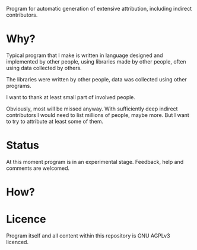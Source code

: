 Program for automatic generation of extensive attribution, including indirect contributors.

# Why?

Typical program that I make is written in language designed and implemented by other people, using libraries made by other people, often using data collected by others.

The libraries were written by other people, data was collected using other programs.

I want to thank at least small part of involved people.

Obviously, most will be missed anyway. With sufficiently deep indirect contributors I would need to list millions of people, maybe more. But I want to try to attribute at least some of them.

# Status

At this moment program is in an experimental stage. Feedback, help and comments are welcomed.

# How?

# Licence

Program itself and all content within this repository is GNU AGPLv3 licenced.